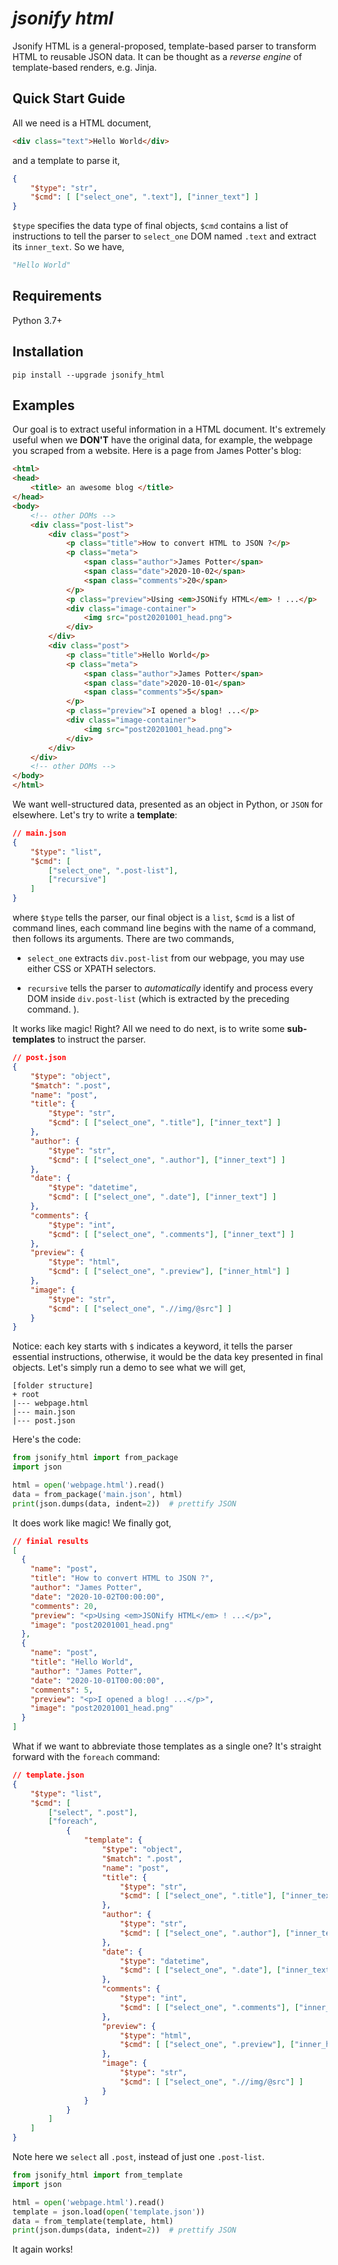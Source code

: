 # *jsonify html*

Jsonify HTML is a general-proposed, template-based parser to transform HTML to reusable JSON data. It can be thought as a *reverse engine* of template-based renders, e.g. Jinja.

## Quick Start Guide

All we need is a HTML document,

```html
<div class="text">Hello World</div>
```

and a template to parse it,

```json
{
    "$type": "str",
    "$cmd": [ ["select_one", ".text"], ["inner_text"] ]
}
```

`$type` specifies the data type of final objects, `$cmd` contains a list of instructions to tell the parser to `select_one`  DOM named `.text` and extract its `inner_text`. So we have,

```python
"Hello World"
```

## Requirements

Python 3.7+

## Installation

```shell
pip install --upgrade jsonify_html
```

## Examples

Our goal is to extract useful information in a HTML document. It's extremely useful when we **DON'T** have the original data, for example, the webpage you scraped from a website. Here is a page from James Potter's blog:

```html
<html>
<head>
    <title> an awesome blog </title>
</head>
<body>
    <!-- other DOMs -->
    <div class="post-list">
        <div class="post">
            <p class="title">How to convert HTML to JSON ?</p>
            <p class="meta">
                <span class="author">James Potter</span>
                <span class="date">2020-10-02</span>
                <span class="comments">20</span>
            </p>
            <p class="preview">Using <em>JSONify HTML</em> ! ...</p>
            <div class="image-container">
                <img src="post20201001_head.png">
            </div>
        </div>
        <div class="post">
            <p class="title">Hello World</p>
            <p class="meta">
                <span class="author">James Potter</span>
                <span class="date">2020-10-01</span>
                <span class="comments">5</span>
            </p>
            <p class="preview">I opened a blog! ...</p>
            <div class="image-container">
                <img src="post20201001_head.png">
            </div>
        </div>
    </div>
    <!-- other DOMs -->
</body>
</html>
```

We want well-structured data, presented as an object  in Python, or `JSON` for elsewhere. Let's try to write a **template**:

```json
// main.json
{
    "$type": "list",
    "$cmd": [
        ["select_one", ".post-list"],
        ["recursive"]
    ]
}
```

where `$type` tells the parser, our final object is a `list`, `$cmd`  is a list of command lines, each command line begins with the name of a command, then follows its arguments. There are two commands,

* `select_one` extracts `div.post-list` from our webpage, you may use either CSS or XPATH selectors.  

* `recursive` tells the parser to *automatically* identify and process every DOM inside `div.post-list` (which is extracted by the preceding command. ).

It works like magic! Right? All we need to do next, is to write some **sub-templates** to instruct the parser.

```json
// post.json
{
    "$type": "object",
    "$match": ".post",
    "name": "post",
    "title": {
        "$type": "str",
        "$cmd": [ ["select_one", ".title"], ["inner_text"] ]
    },
    "author": {
        "$type": "str",
        "$cmd": [ ["select_one", ".author"], ["inner_text"] ]
    },
    "date": {
        "$type": "datetime",
        "$cmd": [ ["select_one", ".date"], ["inner_text"] ]
    },
    "comments": {
        "$type": "int",
        "$cmd": [ ["select_one", ".comments"], ["inner_text"] ]
    },
    "preview": {
        "$type": "html",
        "$cmd": [ ["select_one", ".preview"], ["inner_html"] ]
    },
    "image": {
        "$type": "str",
        "$cmd": [ ["select_one", ".//img/@src"] ]
    }
}
```

Notice: each key starts with `$` indicates a keyword, it tells the parser essential instructions, otherwise, it would be the data key presented in final objects. Let's simply run a demo to see what we will get,

```
[folder structure]
+ root
|--- webpage.html
|--- main.json
|--- post.json
```

Here's the code:

```python
from jsonify_html import from_package
import json

html = open('webpage.html').read()
data = from_package('main.json', html)
print(json.dumps(data, indent=2))  # prettify JSON
```

It does work like magic! We finally got,

```json
// finial results
[
  {
    "name": "post",
    "title": "How to convert HTML to JSON ?",
    "author": "James Potter",
    "date": "2020-10-02T00:00:00",
    "comments": 20,
    "preview": "<p>Using <em>JSONify HTML</em> ! ...</p>",
    "image": "post20201001_head.png"
  },
  {
    "name": "post",
    "title": "Hello World",
    "author": "James Potter",
    "date": "2020-10-01T00:00:00",
    "comments": 5,
    "preview": "<p>I opened a blog! ...</p>",
    "image": "post20201001_head.png"
  }
]
```

What if we want to abbreviate those templates as a single one? It's straight forward with the `foreach` command:

```json
// template.json
{
    "$type": "list",
    "$cmd": [
        ["select", ".post"],
        ["foreach",
            {
                "template": {
                    "$type": "object",
                    "$match": ".post",
                    "name": "post",
                    "title": {
                        "$type": "str",
                        "$cmd": [ ["select_one", ".title"], ["inner_text"] ]
                    },
                    "author": {
                        "$type": "str",
                        "$cmd": [ ["select_one", ".author"], ["inner_text"] ]
                    },
                    "date": {
                        "$type": "datetime",
                        "$cmd": [ ["select_one", ".date"], ["inner_text"] ]
                    },
                    "comments": {
                        "$type": "int",
                        "$cmd": [ ["select_one", ".comments"], ["inner_text"] ]
                    },
                    "preview": {
                        "$type": "html",
                        "$cmd": [ ["select_one", ".preview"], ["inner_html"] ]
                    },
                    "image": {
                        "$type": "str",
                        "$cmd": [ ["select_one", ".//img/@src"] ]
                    }
                }
            }
        ]
    ]
}
```

 Note here we `select` all `.post`, instead of just one `.post-list`.

```python
from jsonify_html import from_template
import json

html = open('webpage.html').read()
template = json.load(open('template.json'))
data = from_template(template, html)
print(json.dumps(data, indent=2))  # prettify JSON
```

It again works!